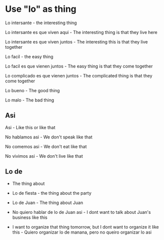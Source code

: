 #  Use "lo" as thing

Lo intersante - the interesting thing 

Lo intersante es que viven aqui - The interesting thing is that they live here

Lo intersante es que viven juntos - The interesting this is that they live together

Lo facil - the easy thing

Lo facil es que vienen juntos - The easy thing is that they come together

Lo complicado es que vienen juntos - The complicated thing is that they come together

Lo bueno - The good thing

Lo malo - The bad thing


## Asi 

Asi - Like this or like that


No hablamos asi - We don't speak like that 

No comemos asi - We don't eat like that

No vivimos asi - We don't live like that

## Lo de
- The thing about
- Lo de fiesta - the thing about the party
- Lo de Juan - The thing about Juan
- No quiero hablar de lo de Juan asi - I dont want to talk about Juan's business like this 

- I want to organize that thing tomorrow, but I dont want to organize it like this - Quiero organizar lo de manana, pero no queiro organizar lo asi 
